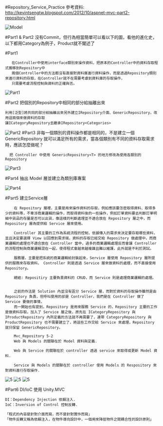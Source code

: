#Repository_Service_Practice  參考資料: http://kevintsengtw.blogspot.com/2012/10/aspnet-mvc-part2-repository.html

![Model](/READNE用的圖片/0.PNG)

#Part1 & Part2  沒有Commit，但行為相當簡單可以看以下的圖，看他的進化史，以下都用Category為例子，Product就不闡述了

#Part1 

       在Controller中使用interface類別來操作資料，把原本的Controller中的資料存取程式搬移到Repository中       
       兩個Controller中的方法都沒有直接對資料庫進行資料操作，而是透過Repository類別來進行資料的存取，在Controller就不在需要考慮到資料庫的存取操作，
       只需要考慮流程控制與資料的正確與否。
       
 ![Part1](/READNE用的圖片/Part1.PNG)

      

#Part2  把個別的Repository中相同的部分給抽離出來
  
    利用[泛型]將共同的部分給抽離出來另外建立IRepository介面、GenericRepository，改用這兩個來做資料的存取
    讓ICategoryRepository去繼承IRepository<Categories>
    
 ![Part2](/READNE用的圖片/2.PNG)
#Part3 非每一個類別的資料操作都是相同的，不是建立一個 GenericRepository 就可以滿足所有的需求，當各個類別有不同的資料存取需求時，應該怎麼做呢？

      把 Controller 中使用 GenericRepository<T> 的地方修改為使用各類別的 Repository



![Part3](/READNE用的圖片/3.PNG)


#Part4  抽出 Model 層並建立為類別庫專案


![Part4](/READNE用的圖片/4.PNG)


#Part5 建立Service層
        
        在 Repository 層裡，主要是用來操作資料的存取，例如應該要怎麼取得資料、取得多少的資料等，不牽涉商業邏輯的操作，而取得資料後的一些操作，例如訂單資料要去判斷訂單明細中貨品的存量是否可以出貨，像這樣的判斷處理並不適合放在 Repository 層之中，而 Repository 層為提供給 Service 層來使用。
        
        Controller 其主要的工作為系統流程的控制，依據傳入的需求來決定要存取哪些資料，並且決定要選擇 View 以回應到需求端，資料的存取已經交給 Repository 做處理中，而商業邏輯的處理也不適合放在 Controller 當中，過多的商業邏輯處理反而會讓 Controller 的流程控制與商業邏輯混在一起，使得程式會越來越複雜且難以維護，此外就是不利於測試。

        服務層，主要是把系統的商業邏輯給封裝起來，Service 層使用 Repository 層所提供的服務來存取資料， Controller 則是透過 Service 層來做資料的處理，而不直接使用 Repository。

        總結: Repositiry 主要負責資料的 CRUD，而 Service 則是處理商業邏輯的處理。
        
        
        之前的作法是 Solution 內並沒有區分 Service 層，而對於資料的存取操作雖然是由 Repository 負責，但呼叫使用的卻是 Controller，我們是在 Controller 做了 Service 要做的事情，
        而一開始也有提到，Repository 是用來服務 Service 的，Repository 主要的工作是做資料存取，加入了 Service 層之後，原先在 ICategoryRepository 與 IProductRepository 內所定義的方法就不再需要了，連帶 CategoryRepository 與 ProductRepository 也不需要建立了，將這些工作交給 Service 來處理，Repository 就只保留 GenericRepository。

        Mvc_Repository 5-2
        Web 與 Models 的關聯在於 Model 資料與定義.

        Web 與 Service 的關聯在於 controller 透過 service 來取得或更新 Model 資料.

        Service 與 Models 的關聯在於 controller 使用 Models 的 Respository 來對資料進行存取操作.

![5](/READNE用的圖片/5.PNG)
![5](/READNE用的圖片/-1.PNG)
![5](/READNE用的圖片/5-2.PNG)

#Part6 DI/IoC 使用 Unity.MVC

    DI：Dependency Injection 依賴注入.
    IoC：Inversion of Control 控制反轉.
    
    「程式的內容是針對介面而寫，而不是針對實作而寫」
    「物件反轉又稱為依賴注入，在物件導向設計中，一個用來降低物件之間耦合性的設計原則」
  
